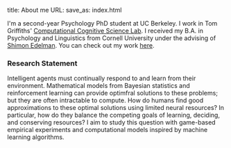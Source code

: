 title: About me
URL: 
save_as: index.html

I'm a second-year Psychology PhD student at UC Berkeley. I work in Tom Griffiths' [Computational Cognitive Science Lab](http://cocosci.berkeley.edu). I received my B.A. in Psychology and Linguistics from Cornell University under the advising of [Shimon Edelman](http://kybele.psych.cornell.edu/~edelman/). You can check out my work [here]({filename}/pages/publications.md).

### Research Statement
Intelligent agents must continually respond to and learn from their environment. Mathematical models from Bayesian statistics and reinforcement learning can provide optimfral solutions to these problems; but they are often intractable to compute. How do humans find good approximations to these optimal solutions using limited neural resources? In particular, how do they balance the competing goals of learning, deciding, and conserving resources? I aim to study this question with game-based empirical experiments and computational models inspired by machine learning algorithms.
